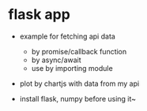 # flask app 

- example for fetching api data
  * by promise/callback function
  * by async/await
  * use by importing module

- plot by chartjs with data from my api

- install flask, numpy before using it~

